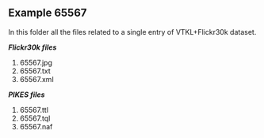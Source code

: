 ## Example 65567

In this folder all the files related to a single entry of VTKL+Flickr30k dataset. 

***Flickr30k files***
1) 65567.jpg
2) 65567.txt
3) 65567.xml

***PIKES files***
1) 65567.ttl
2) 65567.tql
3) 65567.naf
